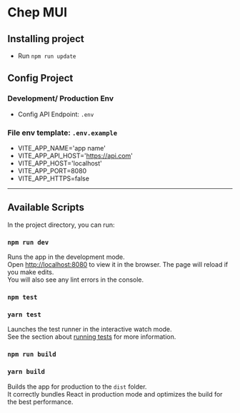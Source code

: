 # Chep MUI

## Installing project

-   Run `npm run update`

## Config Project

### Development/ Production Env

-   Config API Endpoint: `.env`

### File env template: `.env.example`

-   VITE_APP_NAME='app name'
-   VITE_APP_API_HOST='https://api.com'
-   VITE_APP_HOST='localhost'
-   VITE_APP_PORT=8080
-   VITE_APP_HTTPS=false

---

## Available Scripts

In the project directory, you can run:

### `npm run dev`

Runs the app in the development mode.\
Open [http://localhost:8080](http://localhost:8080) to view it in the browser.
The page will reload if you make edits.\
You will also see any lint errors in the console.

### `npm test`

### `yarn test`

Launches the test runner in the interactive watch mode.\
See the section about [running tests](https://facebook.github.io/create-react-app/docs/running-tests) for more information.

### `npm run build`

### `yarn build`

Builds the app for production to the `dist` folder.\
It correctly bundles React in production mode and optimizes the build for the best performance.

